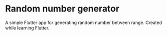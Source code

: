 # Random number generator

A simple Flutter app for generating random number between range. Created while learning Flutter.